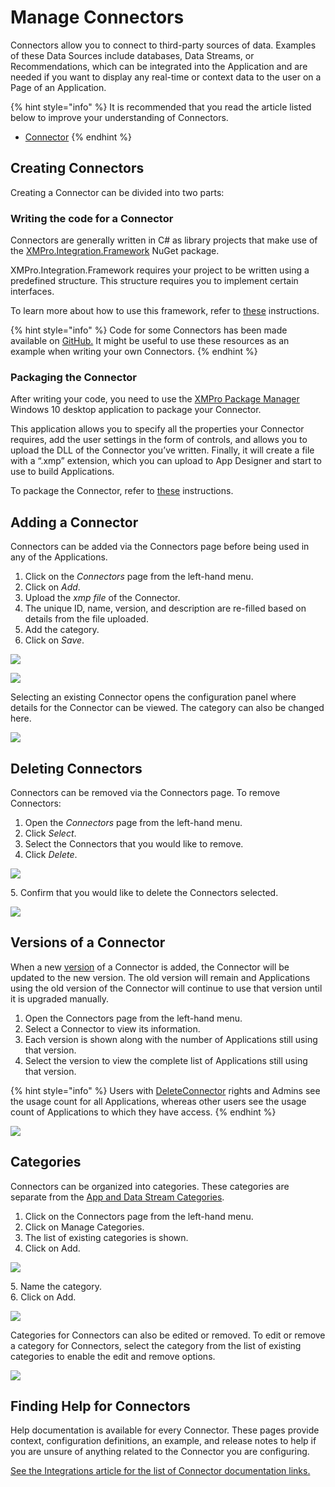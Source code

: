 # Manage Connectors

Connectors allow you to connect to third-party sources of data. Examples of these Data Sources include databases, Data Streams, or Recommendations, which can be integrated into the Application and are needed if you want to display any real-time or context data to the user on a Page of an Application.

{% hint style="info" %}
It is recommended that you read the article listed below to improve your understanding of Connectors.

* [Connector](../../concepts/connector.md)
{% endhint %}

## **Creating Connectors**

Creating a Connector can be divided into two parts:

### Writing the code for a Connector

Connectors are generally written in C# as library projects that make use of the [XMPro.Integration.Framework](https://www.nuget.org/packages/XMPro.Integration.Framework) NuGet package.

XMPro.Integration.Framework requires your project to be written using a predefined structure. This structure requires you to implement certain interfaces.&#x20;

To learn more about how to use this framework, refer to [these](building-connectors.md) instructions.

{% hint style="info" %}
Code for some Connectors has been made available on [GitHub.](https://github.com/XMPro/) It might be useful to use these resources as an example when writing your own Connectors.
{% endhint %}

### Packaging the Connector

After writing your code, you need to use the [XMPro Package Manager](https://apps.microsoft.com/store/detail/xmpro-package-manager/9N3F4WNSLGZK?hl=en-us\&gl=us\&activetab=pivot%3Aoverviewtab) Windows 10 desktop application to package your Connector.&#x20;

This application allows you to specify all the properties your Connector requires, add the user settings in the form of controls, and allows you to upload the DLL of the Connector you’ve written. Finally, it will create a file with a “.xmp” extension, which you can upload to App Designer and start to use to build Applications.&#x20;

To package the Connector, refer to [these](packaging-connectors.md) instructions.

## Adding a Connector

Connectors can be added via the Connectors page before being used in any of the Applications.

1. Click on the _Connectors_ page from the left-hand menu.
2. Click on _Add_.
3. Upload the _xmp file_ of the Connector.
4. The unique ID, name, version, and description are re-filled based on details from the file uploaded.
5. Add the category.
6. Click on _Save_.

![](../../.gitbook/assets/Connectors_2.png)

![](<../../.gitbook/assets/image (1247).png>)

Selecting an existing Connector opens the configuration panel where details for the Connector can be viewed. The category can also be changed here.

![](<../../.gitbook/assets/image (1824).png>)

## Deleting Connectors

Connectors can be removed via the Connectors page. To remove Connectors:

1. Open the _Connectors_ page from the left-hand menu.
2. Click _Select_.
3. Select the Connectors that you would like to remove.
4. Click _Delete_.

![](<../../.gitbook/assets/Connectors_5 (1).png>)

&#x20;   5\. Confirm that you would like to delete the Connectors selected.

![](../../.gitbook/assets/Connectors_6.png)

## Versions of a Connector

When a new [version](../../concepts/version.md) of a Connector is added, the Connector will be updated to the new version. The old version will remain and Applications using the old version of the Connector will continue to use that version until it is upgraded manually.&#x20;

1. Open the Connectors page from the left-hand menu.
2. Select a Connector to view its information.
3. Each version is shown along with the number of Applications still using that version.&#x20;
4. Select the version to view the complete list of Applications still using that version.

{% hint style="info" %}
Users with [DeleteConnector](../../administration/subscriptions-admin/manage-user-access.md#app-designer-rights-and-roles) rights and Admins see the usage count for all Applications, whereas other users see the usage count of Applications to which they have access.
{% endhint %}

![](<../../.gitbook/assets/image (246).png>)

## Categories

Connectors can be organized into categories. These categories are separate from the [App and Data Stream Categories](../../concepts/category.md).

1. Click on the Connectors page from the left-hand menu.
2. Click on Manage Categories.
3. The list of existing categories is shown.
4. Click on Add.

![](../../.gitbook/assets/Connectors_8.png)

&#x20;   5\. Name the category.\
&#x20;   6\. Click on Add.

![](../../.gitbook/assets/Connectors_9.png)

Categories for Connectors can also be edited or removed. To edit or remove a category for Connectors, select the category from the list of existing categories to enable the edit and remove options.

![](../../.gitbook/assets/Connectors_10.png)

## Finding Help for Connectors

Help documentation is available for every Connector. These pages provide context, configuration definitions, an example, and release notes to help if you are unsure of anything related to the Connector you are configuring.&#x20;

[See the Integrations article for the list of Connector documentation links.](https://documentation.xmpro.com/resources/integrations#connectors)
